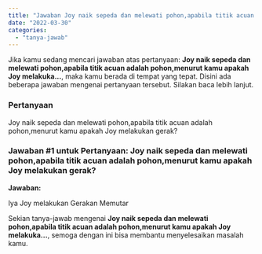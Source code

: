 ```yaml
---
title: "Jawaban Joy naik sepeda dan melewati pohon,apabila titik acuan adalah pohon,menurut kamu apakah Joy melakuka..."
date: "2022-03-30"
categories: 
  - "tanya-jawab"
---
```


Jika kamu sedang mencari jawaban atas pertanyaan: **Joy naik sepeda dan melewati pohon,apabila titik acuan adalah pohon,menurut kamu apakah Joy melakuka...**, maka kamu berada di tempat yang tepat. Disini ada beberapa jawaban mengenai pertanyaan tersebut. Silakan baca lebih lanjut.

### Pertanyaan

Joy naik sepeda dan melewati pohon,apabila titik acuan adalah pohon,menurut kamu apakah Joy melakukan gerak?

### Jawaban #1 untuk Pertanyaan: Joy naik sepeda dan melewati pohon,apabila titik acuan adalah pohon,menurut kamu apakah Joy melakukan gerak?

**Jawaban:**

Iya Joy melakukan Gerakan Memutar

Sekian tanya-jawab mengenai **Joy naik sepeda dan melewati pohon,apabila titik acuan adalah pohon,menurut kamu apakah Joy melakuka...**, semoga dengan ini bisa membantu menyelesaikan masalah kamu.
